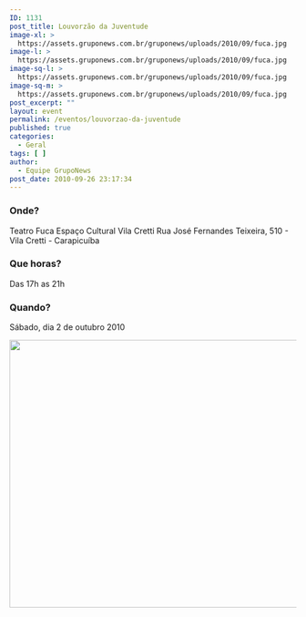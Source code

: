```yaml
---
ID: 1131
post_title: Louvorzão da Juventude
image-xl: >
  https://assets.gruponews.com.br/gruponews/uploads/2010/09/fuca.jpg
image-l: >
  https://assets.gruponews.com.br/gruponews/uploads/2010/09/fuca.jpg
image-sq-l: >
  https://assets.gruponews.com.br/gruponews/uploads/2010/09/fuca.jpg
image-sq-m: >
  https://assets.gruponews.com.br/gruponews/uploads/2010/09/fuca.jpg
post_excerpt: ""
layout: event
permalink: /eventos/louvorzao-da-juventude
published: true
categories:
  - Geral
tags: [ ]
author:
  - Equipe GrupoNews
post_date: 2010-09-26 23:17:34
---
```

<h3>Onde?</h3>
Teatro Fuca
Espaço Cultural Vila Cretti
Rua José Fernandes Teixeira, 510 - Vila Cretti - Carapicuíba
<h3>Que horas?</h3>
Das 17h as 21h
<h3>Quando?</h3>
Sábado, dia 2 de outubro 2010

<a href="http://www.gruponews.com.br/2010/09/louvorzao-da-juventude.html/fuca" rel="attachment wp-att-1133"><img class="alignnone size-full wp-image-1133" title="fuca" alt="" src="http://www.gruponews.com.br/wp-content/uploads/2010/09/fuca.jpg" width="625" height="470" /></a>